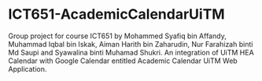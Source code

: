 # ICT651-AcademicCalendarUiTM
Group project for course ICT651 by Mohammed Syafiq bin Affandy, Muhammad Iqbal bin Iskak, Aiman Harith bin Zaharudin, Nur Farahizah binti Md Saupi and Syawalina binti Muhamad Shukri. An integration of UiTM HEA Calendar with Google Calendar entitled Academic Calendar UiTM Web Application.
